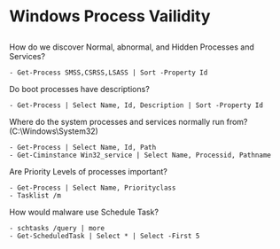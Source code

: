 # Windows Process Vailidity
## 

How do we discover Normal, abnormal, and Hidden Processes and Services?
```
- Get-Process SMSS,CSRSS,LSASS | Sort -Property Id
```
Do boot processes have descriptions?
```
- Get-Process | Select Name, Id, Description | Sort -Property Id
```
Where do the system processes and services normally run from? (C:\Windows\System32)
```
- Get-Process | Select Name, Id, Path
- Get-Ciminstance Win32_service | Select Name, Processid, Pathname
```
Are Priority Levels of processes important?
```
- Get-Process | Select Name, Priorityclass
- Tasklist /m
```
How would malware use Schedule Task?
```
- schtasks /query | more
- Get-ScheduledTask | Select * | Select -First 5
```
